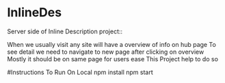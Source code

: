 # InlineDes

Server side of Inline Description project::

When we usually visit any site will have a overview of info on hub page
To see detail we need to navigate to new page after clicking on overview
Mostly it should be on same page for users ease
This Project help to do so

#Instructions To Run On Local
npm install 
npm start
